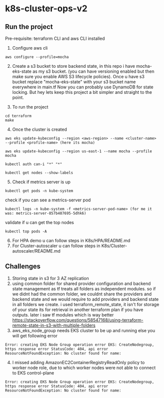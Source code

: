 # k8s-cluster-ops-v2

## Run the project
Pre-requisite: terraform CLI and aws CLI installed
1. Configure aws cli
```
aws configure --profile=mocha
```
2. Create a s3 bucket to store backend state, in this repo i have mocha-eks-state as my s3 bucket. (you can have versioning enabled but then make sure you enable AWS S3 lifecycle policies). Once u have s3 bucket replace "mocha-eks-state" with your s3 bucket name everywhere in main.tf
Now you can probably use DynamoDB for state locking. But hey lets keep this project a bit simpler and straight to the point.

3. To run the project
```
cd terraform
make
```
4. Once the cluster is created
```
aws eks update-kubeconfig --region <aws-region> --name <cluster-name> --profile <profile-name> (here its mocha)

aws eks update-kubeconfig --region us-east-1 --name mocha --profile mocha

kubectl auth can-i "*" "*"

kubectl get nodes --show-labels
```
5. Check if metrics server is up
```
kubectl get pods -n kube-system
```
check if you can see a metrics-server pod
```
kubectl logs -n kube-system -f <metrics-server-pod-name> (for me it was: metrics-server-857b487695-5dhk6)
```
validate if u can get the top nodes
```
kubectl top pods -A
```
6. For HPA demo u can follow steps in K8s/HPA/README.md
7. For Cluster-autoscaler u can follow steps in K8s/Cluster-autoscaler/README.md


## Challenges
1. Storing state in s3 for 3 AZ replication
2. using common folder for shared provider configuration and backend state management as tf treats all folders as independent modules.
so if we didnt had the common folder, we couldnt share the providers and backend state and we would require to add providers and backend state in all folders we create.
i used terraform_remote_state, it isn't for storage of your state its for retrieval in another terraform plan if you have outputs. 
later i saw tf modules which is way better https://stackoverflow.com/questions/58547168/using-terraform-remote-state-in-s3-with-multiple-folders
3. aws_eks_node_group needs EKS cluster to be up and running else you will get following error
```
Error: creating EKS Node Group operation error EKS: CreateNodegroup, https response error StatusCode: 404, api error ResourceNotFoundException: No cluster found for name:
```
4. I missed adding AmazonEC2ContainerRegistryReadOnly policy to worker node role, due to which worker nodes were not able to connect to EKS control-plane
```
Error: creating EKS Node Group operation error EKS: CreateNodegroup, https response error StatusCode: 404, api error ResourceNotFoundException: No cluster found for name:
```
